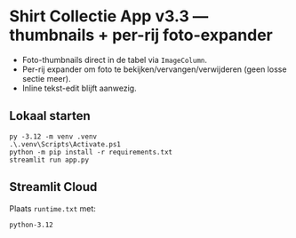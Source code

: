 # Shirt Collectie App v3.3 — thumbnails + per-rij foto-expander
- Foto-thumbnails direct in de tabel via `ImageColumn`.
- Per-rij expander om foto te bekijken/vervangen/verwijderen (geen losse sectie meer).
- Inline tekst-edit blijft aanwezig.

## Lokaal starten
```
py -3.12 -m venv .venv
.\.venv\Scripts\Activate.ps1
python -m pip install -r requirements.txt
streamlit run app.py
```

## Streamlit Cloud
Plaats `runtime.txt` met:
```
python-3.12
```
